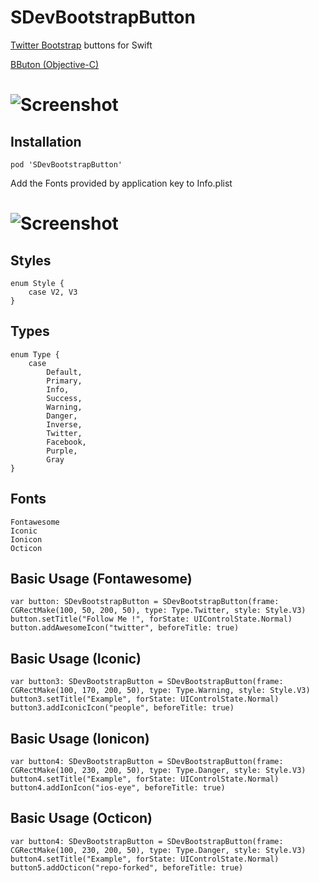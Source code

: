 SDevBootstrapButton
==================

[Twitter Bootstrap](http://getbootstrap.com) buttons for Swift

[BButon (Objective-C)](https://github.com/jessesquires/BButton)

# ![Screenshot](https://raw.githubusercontent.com/0x73/SDevBootstrapButton/Swift-2.0/Screenshots/screenshot0.png)


## Installation

````
pod 'SDevBootstrapButton'
````

Add the Fonts provided by application key to Info.plist

# ![Screenshot](https://raw.githubusercontent.com/0x73/SDevBootstrapButton/master/Screenshots/font.png)

## Styles
````
enum Style {
    case V2, V3
}
````

## Types
````
enum Type {
    case
        Default,
        Primary,
        Info,
        Success,
        Warning,
        Danger,
        Inverse,
        Twitter,
        Facebook,
        Purple,
        Gray
}
````

## Fonts
````
Fontawesome
Iconic
Ionicon
Octicon
````

## Basic Usage (Fontawesome)

````
var button: SDevBootstrapButton = SDevBootstrapButton(frame: CGRectMake(100, 50, 200, 50), type: Type.Twitter, style: Style.V3)
button.setTitle("Follow Me !", forState: UIControlState.Normal)
button.addAwesomeIcon("twitter", beforeTitle: true)
````


## Basic Usage (Iconic)

````
var button3: SDevBootstrapButton = SDevBootstrapButton(frame: CGRectMake(100, 170, 200, 50), type: Type.Warning, style: Style.V3)
button3.setTitle("Example", forState: UIControlState.Normal)
button3.addIconicIcon("people", beforeTitle: true)
````

## Basic Usage (Ionicon)

````
var button4: SDevBootstrapButton = SDevBootstrapButton(frame: CGRectMake(100, 230, 200, 50), type: Type.Danger, style: Style.V3)
button4.setTitle("Example", forState: UIControlState.Normal)
button4.addIonIcon("ios-eye", beforeTitle: true)
````

## Basic Usage (Octicon)

````
var button4: SDevBootstrapButton = SDevBootstrapButton(frame: CGRectMake(100, 230, 200, 50), type: Type.Danger, style: Style.V3)
button4.setTitle("Example", forState: UIControlState.Normal)
button5.addOcticon("repo-forked", beforeTitle: true)
````
